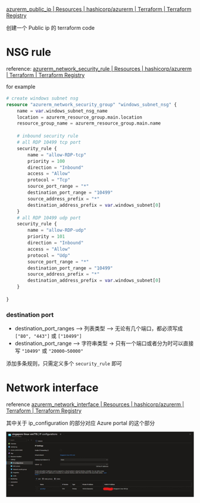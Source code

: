 [azurerm_public_ip | Resources | hashicorp/azurerm | Terraform | Terraform Registry](https://registry.terraform.io/providers/hashicorp/azurerm/latest/docs/resources/public_ip)

创建一个 Public ip 的 terraform code



# NSG rule

reference: [azurerm_network_security_rule | Resources | hashicorp/azurerm | Terraform | Terraform Registry](https://registry.terraform.io/providers/hashicorp/azurerm/latest/docs/resources/network_security_rule)

for example

```terraform
# create windows subnet nsg
resource "azurerm_network_security_group" "windows_subnet_nsg" {
    name = var.windows_subnet_nsg_name
    location = azurerm_resource_group.main.location
    resource_group_name = azurerm_resource_group.main.name

    # inbound security rule
    # all RDP 10499 tcp port
    security_rule {
        name = "allow-RDP-tcp"
        priority = 100
        direction = "Inbound"
        access = "Allow"
        protocol = "Tcp"
        source_port_range = "*"
        destination_port_range = "10499"
        source_address_prefix = "*"
        destination_address_prefix = var.windows_subnet[0]
    }
    # all RDP 10499 udp port
    security_rule {
        name = "allow-RDP-udp"
        priority = 101
        direction = "Inbound"
        access = "Allow"
        protocol = "Udp"
        source_port_range = "*"
        destination_port_range = "10499"
        source_address_prefix = "*"
        destination_address_prefix = var.windows_subnet[0]
    }
  
}
```

### destination port 

- destination_port_ranges –> 列表类型 –> 无论有几个端口，都必须写成 `["80", "443"]` 或 `["10499"]`
- destination_port_range –> 字符串类型 → 只有一个端口或者分为时可以直接写 `"10499"` 或 `"20000~50000"`

添加多条规则，只需定义多个 `security_rule` 即可

# Network interface

reference [azurerm_network_interface | Resources | hashicorp/azurerm | Terraform | Terraform Registry](https://registry.terraform.io/providers/hashicorp/azurerm/latest/docs/resources/network_interface)

其中关于 ip_configuration 的部分对应 Azure portal 的这个部分

![nic-config](./images/nic-ip-config.jpeg)